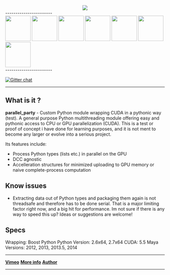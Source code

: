

<div align="center">
	<a href="https://vimeo.com/timmwagener/parallelparty" target="_blank"><img src="http://www.kiiia.com/parallel_party/repo_images/parallel_party_5.jpg"></a>
</div>
-----------------------
<div align="left">
	<a href="http://www.kiiia.com/parallel_party/repo_images/parallel_party_1.jpg" target="_blank"><img width="80" height="80" src="http://www.kiiia.com/parallel_party/repo_images/parallel_party_1_thumb.jpg"></a>
	<a href="http://www.kiiia.com/parallel_party/repo_images/parallel_party_2.jpg" target="_blank"><img width="80" height="80" src="http://www.kiiia.com/parallel_party/repo_images/parallel_party_2_thumb.jpg"></a>
	<a href="http://www.kiiia.com/parallel_party/repo_images/parallel_party_3.jpg" target="_blank"><img width="80" height="80" src="http://www.kiiia.com/parallel_party/repo_images/parallel_party_3_thumb.jpg"></a>
	<a href="http://www.kiiia.com/parallel_party/repo_images/parallel_party_4.jpg" target="_blank"><img width="80" height="80" src="http://www.kiiia.com/parallel_party/repo_images/parallel_party_4_thumb.jpg"></a>
	<a href="http://www.kiiia.com/parallel_party/repo_images/parallel_party_5.jpg" target="_blank"><img width="80" height="80" src="http://www.kiiia.com/parallel_party/repo_images/parallel_party_5_thumb.jpg"></a>
	<a href="http://www.kiiia.com/parallel_party/repo_images/parallel_party_6.jpg" target="_blank"><img width="80" height="80" src="http://www.kiiia.com/parallel_party/repo_images/parallel_party_6_thumb.jpg"></a>
	<a href="http://www.kiiia.com/parallel_party/repo_images/parallel_party_7.jpg" target="_blank"><img width="80" height="80" src="http://www.kiiia.com/parallel_party/repo_images/parallel_party_7_thumb.jpg"></a>
</div>
-----------------------

[![Gitter chat](https://badges.gitter.im/gitterHQ/gitter.png)](https://gitter.im/timmwagener/tw_cloth_solver)

-----------------------


What is it ?
-----------------------
**parallel_party** - Custom Python module wrapping CUDA in a pythonic way (test). A general purpose Python multithreading module offering easy and pythonic access to CPU or GPU parallelization (CUDA).
This is a test or proof of concept i have done for learning purposes, and it is not ment to become any larger or evolve into a serious project.


Its features include:
* Process Python types (lists etc.) in parallel on the GPU
* DCC agnostic
* Accelleration structures for minimized uploading to GPU memory or naive complete-process computation


Know issues
-----------------------
* Extracting data out of Python types and packaging them again is not threadsafe and therefore has to be done serial. That is a major limiting factor right now, and a big hit for performance. Im not sure if there is any way to speed this up? Ideas or suggestions are welcome!


Specs
-----------------------
Wrapping: Boost Python
Python Version: 2.6x64, 2.7x64
CUDA: 5.5
Maya Versions: 2012, 2013, 2013.5, 2014


-----------------------

[**Vimeo**](https://vimeo.com/timmwagener/parallelparty) [**More info**](http://www.timmwagener.com/parallel_party.html) [**Author**](http://www.timmwagener.com/)

-----------------------